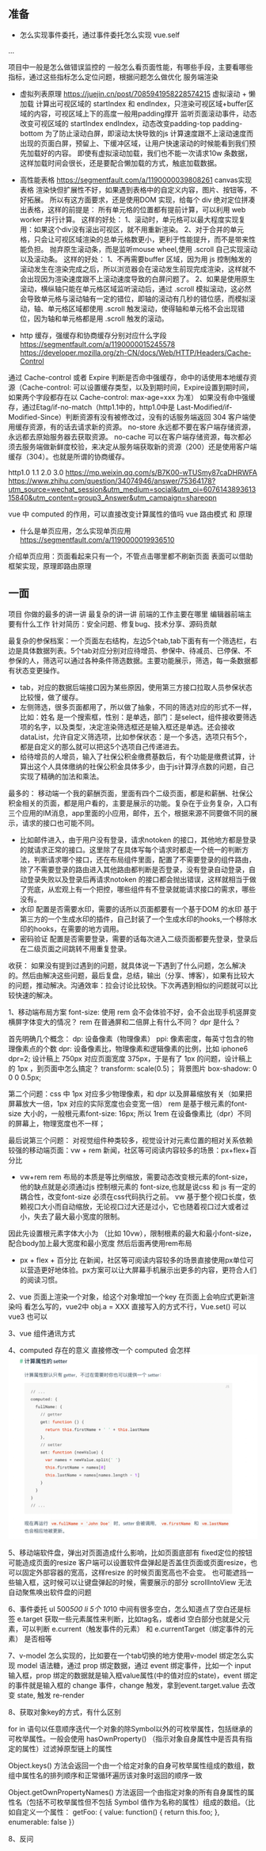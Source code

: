 ## 准备
- 怎么实现事件委托，通过事件委托怎么实现 vue.self
<!-- 只当在 event.target 是当前元素自身时触发处理函数 -->
<!-- 即事件不是从内部元素触发的 -->
<div v-on:click.self="doThat">...</div>

项目中一般是怎么做错误监控的
一般怎么看页面性能，有哪些手段，主要看哪些指标，通过这些指标怎么定位问题，根据问题怎么做优化
服务端渲染

- 虚拟列表原理
https://juejin.cn/post/7085941958228574215
虚拟滚动 + 懒加载
计算出可视区域的 startIndex 和 endIndex，只渲染可视区域+buffer区域的内容，可视区域上下的高度一般用padding撑开
监听页面滚动事件，动态改变可视区域的 startIndex endIndex，动态改变padding-top padding-bottom
为了防止滚动白屏，即滚动太快导致的js 计算速度跟不上滚动速度而出现的页面白屏，预留上、下缓冲区域，让用户快速滚动的时候能看到我们预先加载好的内容。
即使有虚拟滚动加载，我们也不能一次请求10w 条数据，这样加载时间会很长，还是要配合懒加载的方式，触底加载数据。

- 高性能表格
https://segmentfault.com/a/1190000039808261
canvas实现表格 渲染快但扩展性不好，如果遇到表格中的自定义内容，图片、按钮等，不好拓展。
所以有这方面要求，还是使用DOM 实现，给每个 div 绝对定位拼凑出表格，这样的前提是：
所有单元格的位置都有提前计算，可以利用 web worker 并行计算。
这样的好处：
1、滚动时，单元格可以最大程度实现复用：如果这个div没有滚出可视区，就不用重新渲染。
2、对于合并的单元格，只会让可视区域渲染的总单元格数更小，更利于性能提升，而不是带来性能负担。
抛弃原生滚动条，而是监听mouse wheel,使用 .scroll 自己实现滚动以及滚动条。
这样的好处：
1、不再需要buffer 区域，因为用 js 控制触发的滚动发生在渲染完成之后，所以浏览器会在滚动发生前现完成渲染，这样就不会出现因为渲染速度跟不上滚动速度导致的白屏问题了。
2、如果是使用原生滚动，横纵轴只能在单元格区域监听滚动后，通过 .scroll 模拟滚动，这必然会导致单元格与滚动轴有一定的错位，即轴的滚动有几秒的错位感，而模拟滚动，轴、单元格区域都使用 .scroll 触发滚动，使得轴和单元格不会出现错位，因为轴和单元格都是用 .scroll 触发的滚动。

- http 缓存，强缓存和协商缓存分别对应什么字段
https://segmentfault.com/a/1190000015245578
https://developer.mozilla.org/zh-CN/docs/Web/HTTP/Headers/Cache-Control

通过 Cache-control 或者 Expire 判断是否命中强缓存，命中的话使用本地缓存资源（Cache-control: 可以设置缓存类型，以及到期时间，Expire设置到期时间，如果两个字段都存在以 Cache-control: max-age=xxx 为准）
如果没有命中强缓存，通过Etag/if-no-match（http1.1中的，http1.0中是 Last-Modified/if-Modified-Since）判断资源有没有被修改过，没有的话服务端返回 304 客户端使用缓存资源，有的话去请求新的资源。
no-store
永远都不要在客户端存储资源，永远都去原始服务器去获取资源。
no-cache
可以在客户端存储资源，每次都必须去服务端做新鲜度校验，来决定从服务端获取新的资源（200）还是使用客户端缓存（304）。也就是所谓的协商缓存。

http1.0 1.1 2.0 3.0
https://mp.weixin.qq.com/s/B7K00-wTUSmy87caDHRWFA
https://www.zhihu.com/question/34074946/answer/75364178?utm_source=wechat_session&utm_medium=social&utm_oi=607614389361315840&utm_content=group3_Answer&utm_campaign=shareopn

vue 中 computed 的作用，可以直接改变计算属性的值吗
vue 路由模式 和 原理

- 什么是单页应用，怎么实现单页应用
https://segmentfault.com/a/1190000019936510

介绍单页应用：页面看起来只有一个，不管点击哪里都不刷新页面
表面可以借助框架实现，原理即路由原理

## 一面
项目
你做的最多的讲一讲
最复杂的讲一讲 前端的工作主要在哪里
编辑器前端主要有什么工作
针对简历：安全问题、修复bug、技术分享、源码贡献

最复杂的参保档案：一个页面左右结构，左边5个tab,tab下面有有一个筛选栏，右边是具体数据列表。5个tab对应分别对应待增员、参保中、待减员、已停保、不参保的人，筛选可以通过各种条件筛选数据。主要功能展示，筛选，每一条数据都有状态变更操作。
- tab，对应的数据后端接口因为某些原因，使用第三方接口拉取人员参保状态比较慢，做了缓存。
- 左侧筛选，很多页面都用了，所以做了抽象，不同的筛选对应的形式不一样，比如：姓名 是一个搜索框，性别：是单选，部门：是select，组件接收要筛选项的名字，以及类型，决定渲染筛选框还是输入框还是单选。还会接收dataList，允许自定义筛选项，比如参保状态：是一个多选，选项只有5个，都是自定义的那么就可以把这5个选项自己传递进去。
- 给待增员的人增员，输入了社保公积金缴费基数后，有个功能是缴费试算，计算出这个人具体缴纳的社保公积金具体多少，由于js计算浮点数的问题，自己实现了精确的加法和乘法。

最多的： 移动端一个我的薪酬页面，里面有四个二级页面，都是和薪酬、社保公积金相关的页面，都是用户看的，主要是展示的功能。复杂在于业务复杂，入口有三个应用的IM消息，app里面的小应用，邮件，五个，根据来源不同要做不同的展示，请求的接口也可能不同。
- 比如邮件进入，由于用户没有登录，请求notoken 的接口，其他地方都是登录的就请求正常的接口。这里除了在具体写每个请求时都走一个统一的判断方法，判断请求哪个接口，还在布局组件里面，配置了不需要登录的组件路由，除了不需要登录的路由进入其他路由都判断是否登录，没有登录自动登录，自动登录失败以及登录后再请求notoken 的接口都会抛出错误，这样就相当于做了兜底，从宏观上有一个把控，哪些组件有不登录就能请求接口的需求，哪些没有。
- 水印 
配置是否需要水印，需要的话所以页面都要有一个基于DOM 的水印
基于第三方的一个生成水印的插件，自己封装了一个生成水印的hooks,一个移除水印的hooks，在需要的地方调用。
- 密码验证
配置是否需要登录，需要的话每次进入二级页面都要先登录，登录后在二级页面之间跳转不用重复登录。


收获：
如果没有提到过遇到的问题，就具体说一下遇到了什么问题，怎么解决的。然后由解决这些问题，最后复盘，总结，输出（分享、博客），如果有比较大的问题，推动解决。沟通效率：拉会讨论比较快。下次再遇到相似的问题就可以比较快速的解决。


1、移动端布局方案
font-size: 使用 rem 会不会体验不好，会不会出现手机竖屏变横屏字体变大的情况？
rem 在普通屏和二倍屏上有什么不同？
dpr 是什么？

首先明确几个概念：
dp: 设备像素（物理像素）
ppi: 像素密度，每英寸包含的物理像素点的个数
dpr: 设备像素比，物理像素和逻辑像素的比例，比如 iphone6 dpr=2; 设计稿上 750px 对应页面宽度 375px，于是有了 1px 的问题，设计稿上的 1px ，到页面中怎么搞定？
transform: scale(0.5)；
背景图片
box-shadow: 0 0 0 0.5px;

第二个问题：css 中 1px 对应多少物理像素，和 dpr 以及屏幕缩放有关（如果把屏幕放大一倍，1px 对应的实际宽度也会变宽一倍）
rem 是基于根元素的font-size 大小的，一般根元素font-size: 16px; 
所以 1rem 在设备像素比（dpr）不同的屏幕上，物理宽度也不一样；

最后说第三个问题：
对视觉组件种类较多，视觉设计对元素位置的相对关系依赖较强的移动端页面：vw + rem
新闻，社区等可阅读内容较多的场景：px+flex+百分比

- vw+rem
rem 布局的本质是等比例缩放，需要动态改变根元素的font-size，他的缺点就是必须通过js 控制根元素的 font-size,也就是说css 和 js 有一定的耦合性，改变font-size 必须在css代码执行之前。
vw 基于整个视口长度，依赖视口大小而自动缩放，无论视口过大还是过小，它也随着视口过大或者过小，失去了最大最小宽度的限制。

因此先设置根元素字体大小为 （比如 10vw），限制根素的最大和最小font-size，配合body加上最大宽度和最小宽度
然后后面再使用rem布局

- px + flex + 百分比
在新闻，社区等可阅读内容较多的场景直接使用px单位可以营造更好地体验。px方案可以让大屏幕手机展示出更多的内容，更符合人们的阅读习惯。


2、vue 页面上渲染一个对象，给这个对象增加一个key 在页面上会响应式更新渲染吗
看怎么写的，vue2中 obj.a = XXX 直接写入的方式不行，Vue.set() 可以
vue3 也可以

3、vue 组件通讯方式

4、computed 存在的意义 直接修改一个 computed 会怎样
![](./img/computed.png)

5、移动端软件盘，弹出对页面造成什么影响，比如页面底部有 fixed定位的按钮
可能造成页面的resize 客户端可以设置软件盘弹起是否盖住页面或页面resize，也可以固定外部容器的宽高，这样resize 的时候页面宽高也不会变。
也可能遮挡一些输入框，这时候可以让键盘弹起的时候，需要展示的部分 scrollIntoView
无法自动聚焦唤出软件盘的问题

6、事件委托 ul 500*500  li 5个 10*10 中间有很多空白，怎么知道点了空白还是标签
e.target 获取一些元素属性来判断，比如tag名，或者id
空白部分也就是父元素，可以判断 e.current（触发事件的元素） 和 e.currentTarget（绑定事件的元素） 是否相等

7、v-model 怎么实现的，比如要在一个tab切换的地方使用v-model 绑定怎么实现
model 语法糖，通过 prop 绑定数据，通过 event 绑定事件，比如一个 input 输入框，prop 绑定的数据就是输入框value属性(中的值对应的state)，event 绑定的事件就是输入框的 change 事件，change 触发，拿到event.target.value 去改变 state, 触发 re-render

8、获取对象key的方式，有什么区别

for in 语句以任意顺序迭代一个对象的除Symbol以外的可枚举属性，包括继承的可枚举属性。一般会使用 hasOwnProperty() （指示对象自身属性中是否具有指定的属性）过滤掉原型链上的属性

Object.keys() 方法会返回一个由一个给定对象的自身可枚举属性组成的数组，数组中属性名的排列顺序和正常循环遍历该对象时返回的顺序一致

Object.getOwnPropertyNames() 方法返回一个由指定对象的所有自身属性的属性名（包括不可枚举属性但不包括 Symbol 值作为名称的属性）组成的数组。（比如自定义一个属性： getFoo: {
    value: function() { return this.foo; },
    enumerable: false
  }）


8、反问
